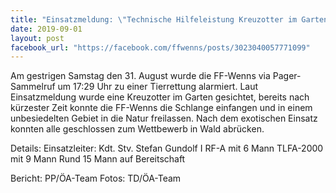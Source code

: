 ```yaml
---
title: "Einsatzmeldung: \"Technische Hilfeleistung Kreuzotter im Garten\" Tierrettung"
date: 2019-09-01
layout: post
facebook_url: "https://facebook.com/ffwenns/posts/3023040057771099"
---
```


Am gestrigen Samstag den 31. August wurde die FF-Wenns via Pager-Sammelruf um 17:29 Uhr zu einer Tierrettung alarmiert. Laut Einsatzmeldung wurde eine Kreuzotter im Garten gesichtet, bereits nach kürzester Zeit konnte die FF-Wenns die Schlange einfangen und in einem unbesiedelten Gebiet in die Natur freilassen. Nach dem exotischen Einsatz konnten alle geschlossen zum Wettbewerb in Wald abrücken.

Details:
Einsatzleiter: Kdt. Stv. Stefan Gundolf I
RF-A mit 6 Mann
TLFA-2000 mit 9 Mann
Rund 15 Mann auf Bereitschaft

Bericht: PP/ÖA-Team
Fotos: TD/ÖA-Team